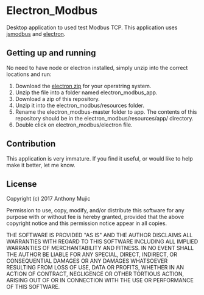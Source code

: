 Electron_Modbus
===============
Desktop application to used test Modbus TCP.
This application uses [jsmodbus](https://github.com/Cloud-Automation/node-modbus) and [electron](https://electron.atom.io/).


Getting up and running
----------------------
No need to have node or electron installed, simply unzip into the correct locations and run:
1. Download the [electron zip](https://github.com/electron/electron/releases/tag/v1.6.11) for your operatring system.
2. Unzip the file into a folder named electron_modbus_app.
3. Download a zip of this repository.
4. Unzip it into the electron_modbus/resources folder.
5. Rename the electron_modbus-master folder to app. The contents of this repository should be in the electron_modbus/resources/app/ directory.
6. Double click on electron_modbus/electron file.


Contribution
------------
This application is very immature. If you find it useful, or would like to help make it better, let me know.


License
-------
Copyright (c) 2017 Anthony Mujic

Permission to use, copy, modify, and/or distribute this software for any
purpose with or without fee is hereby granted, provided that the above
copyright notice and this permission notice appear in all copies.

THE SOFTWARE IS PROVIDED "AS IS" AND THE AUTHOR DISCLAIMS ALL WARRANTIES WITH
REGARD TO THIS SOFTWARE INCLUDING ALL IMPLIED WARRANTIES OF MERCHANTABILITY
AND FITNESS. IN NO EVENT SHALL THE AUTHOR BE LIABLE FOR ANY SPECIAL, DIRECT,
INDIRECT, OR CONSEQUENTIAL DAMAGES OR ANY DAMAGES WHATSOEVER RESULTING FROM
LOSS OF USE, DATA OR PROFITS, WHETHER IN AN ACTION OF CONTRACT, NEGLIGENCE
OR OTHER TORTIOUS ACTION, ARISING OUT OF OR IN CONNECTION WITH THE USE OR
PERFORMANCE OF THIS SOFTWARE.
